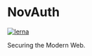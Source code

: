# NovAuth

[![lerna](https://img.shields.io/badge/maintained%20with-lerna-cc00ff.svg)](https://lerna.js.org/)

Securing the Modern Web.
